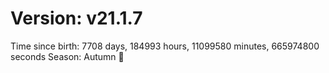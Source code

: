 # Version: v21.1.7
Time since birth: 7708 days, 184993 hours, 11099580 minutes, 665974800 seconds
Season: Autumn 🍁
